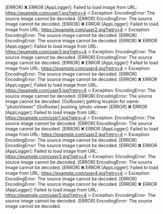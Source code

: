 [ERROR] ❌ ERROR [AppLogger]: Failed to load image from URL: https://example.com/user1.jpg?retry=4
          🔥 Exception: EncodingError: The source image cannot be decoded.
[ERROR] EncodingError: The source image cannot be decoded.
[ERROR] ❌ ERROR [AppLogger]: Failed to load image from URL: https://example.com/user2.jpg?retry=4
          🔥 Exception: EncodingError: The source image cannot be decoded.
[ERROR] EncodingError: The source image cannot be decoded.
[ERROR] ❌ ERROR [AppLogger]: Failed to load image from URL: https://example.com/user3.jpg?retry=4
          🔥 Exception: EncodingError: The source image cannot be decoded.
[ERROR] EncodingError: The source image cannot be decoded.
[ERROR] ❌ ERROR [AppLogger]: Failed to load image from URL: https://example.com/user4.jpg?retry=4
          🔥 Exception: EncodingError: The source image cannot be decoded.
[ERROR] EncodingError: The source image cannot be decoded.
[ERROR] ❌ ERROR [AppLogger]: Failed to load image from URL: https://example.com/user5.jpg?retry=4
          🔥 Exception: EncodingError: The source image cannot be decoded.
[ERROR] EncodingError: The source image cannot be decoded.
[GoRouter] getting location for name: "photoViewer"
[GoRouter] pushing /photo-viewer
[ERROR] ❌ ERROR [AppLogger]: Failed to load image from URL: https://example.com/user1.jpg?retry=4
          🔥 Exception: EncodingError: The source image cannot be decoded.
[ERROR] EncodingError: The source image cannot be decoded.
[ERROR] ❌ ERROR [AppLogger]: Failed to load image from URL: https://example.com/user2.jpg?retry=4
          🔥 Exception: EncodingError: The source image cannot be decoded.
[ERROR] EncodingError: The source image cannot be decoded.
[ERROR] ❌ ERROR [AppLogger]: Failed to load image from URL: https://example.com/user3.jpg?retry=4
          🔥 Exception: EncodingError: The source image cannot be decoded.
[ERROR] EncodingError: The source image cannot be decoded.
[ERROR] ❌ ERROR [AppLogger]: Failed to load image from URL: https://example.com/user4.jpg?retry=4
          🔥 Exception: EncodingError: The source image cannot be decoded.
[ERROR] EncodingError: The source image cannot be decoded.
[ERROR] ❌ ERROR [AppLogger]: Failed to load image from URL: https://example.com/user5.jpg?retry=4
          🔥 Exception: EncodingError: The source image cannot be decoded.
[ERROR] EncodingError: The source image cannot be decoded.